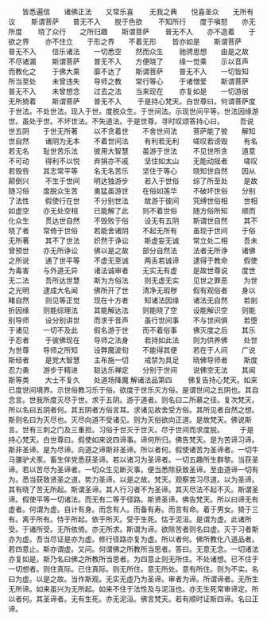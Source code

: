 <!-- { "loadSidebar": true } -->
　　皆悉遍信　　诸佛正法　　又常乐喜
　　无我之典　　悦喜圣众　　无所有议
　　斯谓菩萨　　普无不入　　脱于色欲
　　不知所行　　度于嗔怒　　亦无所度
　　晓了众行　　之所归趣　　斯谓菩萨
　　普无不入　　亦不造着　　于欲之界
　　亦不住立　　于形之界　　不着无形
　　皆亦如是　　斯谓菩萨　　普无不入
　　信乐诸法　　一切悉空　　然而众生
　　驰骋思想　　由是之故　　不尽诸漏
　　斯谓菩萨　　普无不入　　方便晓了
　　缘一觉乘　　示以音声　　而教化之
　　于佛大乘　　靡不达了　　斯谓菩萨
　　普无不入　　一切皆知　　所当至处
　　未曾违失　　导师之教　　常行等心
　　于诸憎爱　　斯谓菩萨　　普无不入
　　未曾想念　　过去之法　　当来现在
　　亦复如是　　一切游居　　无所猗着
　　斯谓菩萨　　普无不入
　　于是持心梵天。白世尊曰。何谓菩萨度于世法。不处世法。现入于世。度脱众生。于世间法。示现世间平等。世法因缘游世。虽处于世。不坏世法。不失道法。于是世尊。寻时叹颂答持心曰。
　　吾说世五阴　　于世无所著
　　以不贪着世　　不舍世间法
　　菩萨能了彼　　解知世自然
　　诸阴为无本　　不着世间法
　　有利若无利　　嗟叹若谤毁
　　有名若无名　　耻世苦乐法
　　彼用大智慧　　虽游于世法
　　不见世所贪　　道意不可动
　　得利不以悦　　弃捐亦不戚
　　坚住如太山　　无能动摇者
　　嗟叹若毁呰　　其志常平等
　　名无名苦乐　　坚住于等心
　　晓知世自然　　因从颠倒兴
　　不生于世间　　明达独游步
　　若入于世俗　　综了所至处
　　是故随习俗　　度脱众生苦
　　勇猛虽游世　　在俗如莲华
　　不破坏世俗　　分别了法性
　　假使行在世　　不分别世法
　　故游于彼间　　究缚世俗相
　　世相如虚空　　亦无处空相
　　已能解了此　　则不着世俗
　　随方俗所知　　顺而化众生
　　贯达世自然　　不毁败于俗
　　设无有五阴　　斯谓世自然
　　其不晓了者　　常倚于世俗
　　若能舍诸阴　　不起无所有
　　虽现于世间　　于俗无所著
　　其不了世法　　炽然于诤讼
　　斯虚妄无诚　　常立处二相
　　吾未曾预世　　亦无所诤讼
　　佛以是之故　　部分自然法
　　法者无所诤　　诸佛之所说
　　通了世平等　　不虚无至诚
　　两舌若诚谛　　逮得于教命
　　假使为毒害　　与外道无异
　　诸法诚审者　　无实无有虚
　　是故世尊说　　度世无二法
　　吾所达世慧　　斯为方俗法
　　则无虚无实　　见世之罪恶
　　为世之光明　　逮成大名闻
　　佛所开了世　　清净无瑕秽
　　假有观俗者　　身以睹自然
　　则见等正觉　　现在十方者
　　知诸法因缘　　诸法无自然
　　若剖折因缘　　则能综理法
　　其能解达法　　则能晓了空
　　设能解识空　　则能别导师
　　设分别讲世　　而求于音声
　　虽行世间事　　不与世间俱
　　若堕于诸见　　一切不及此
　　假名游于世　　而不着俗事
　　佛灭度之后　　其乐于忍者
　　于彼佛现在　　导师之法身
　　若持如此法　　则为供养佛
　　处世为世尊　　导师之所知
　　设弊魔波旬　　不能得其便
　　若在于人间　　广说斯经者
　　是党大智慧　　主布施一切
　　戒禁为具足　　晓佛导师者
　　斯度忍力勇　　游步于精进
　　聪达乐禅定　　分别于世间
　　说佛空无法　　其闻斯等类
　　大士不复久　　处道场降魔
解诸法品第四
　　佛复告持心梵天。如来已度世间境界。示世俗教习乐于俗。欲度于世乐灭方俗。是谓世间之五阴也。其自念言。世我所度灭尽于世。求于五阴。游于道者。则名曰二所慕之径。复次梵天。所以名曰五阴者何。其五阴者方俗言耳。求诸见故舍受方俗。其所见者自然之想。斯则名曰为灭尽也。灭尽向道不受诸见。则为灭俗欲向正道。是故梵天。佛说斯言。世有三刺之门及三重担。习俗于世灭于世灭。尽于世间而求度脱。
　　于是持心梵天。白世尊曰。假使如来说四谛事。谛何所归。佛告梵天。是为苦谛习谛。斯非圣谛。是为尽谛。向道之谛斯非圣谛。所以者何。假使诸苦为圣谛者。一切牛马骡驴犬豕。畜生伴党悉获圣谛。若以诸习为圣谛者。一切五趣所生群黎。当获圣谛。若以苦尽为圣谛者。一切众生见断灭事。便当悉除获致圣谛。至由道谛一切有为。悉当获致贤圣之道。势力圣谛。以是之故。梵天。观察苦习尽道。以为圣谛。其有晓了苦无所起。斯谓圣谛。其人行习者不为圣谛。其灭尽法不起不灭。斯谓圣谛。假使平等一切诸法。而无有二等于径路。斯贤圣谛。佛告梵天。所以曰谛无有虚者。何谓为虚。自计有身。而念有人。而备有寿。而言有命。着于男女。猗于三有。离于所有。恃于所起。依于所灭。受于生死。怙于泥洹。是谓为虚。此诸所受。于诸所受。无所依倚。亦无所求。斯谓为谛。欲除苦者则名曰虚。灭于习者斯亦为虚。吾当尽证是亦为虚。修行径路亦复为虚。所以者何。佛所教化八道品者。若四意止。斯亦谓虚。又问。何谓佛之所教所当思者。答曰。无意无念。一切诸法亦复如是。斯乃名曰佛之所教所当思者。为四意止则无所住。不处诸想。已不住于一切想者。则住真际。已住真际。则无所住。意无所处。意有所住。则为不实。名曰为虚。以是之故。当作斯观。无实无虚乃为圣谛。审者为谛。所谓谛者。无所生无所谛。如来虽兴为无所起。如来不住于法性及与泥洹也。亦无生死常审谛定。所以者何。其圣谛者。无有生死。亦无泥洹。佛言梵天。若有顺时证斯四谛。名曰正谛。

